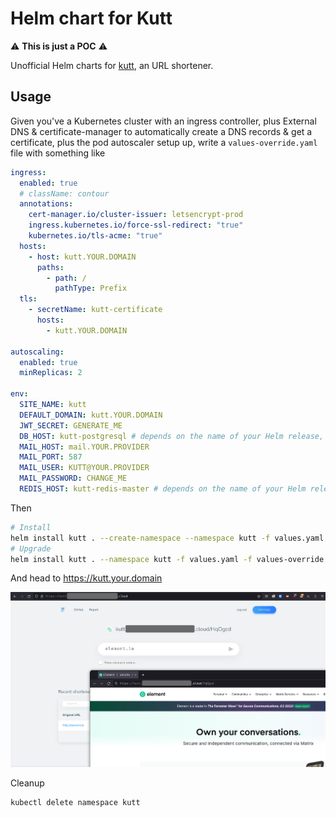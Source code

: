 # Helm chart for Kutt

:warning: **This is just a POC** :warning:

Unofficial Helm charts for [kutt](https://github.com/thedevs-network/kutt), an URL shortener.

## Usage

Given you've a Kubernetes cluster with an ingress controller, plus External DNS & certificate-manager to automatically create a DNS records & get a certificate, plus the pod autoscaler setup up, write a `values-override.yaml` file with something like

```yaml
ingress:
  enabled: true
  # className: contour
  annotations:
    cert-manager.io/cluster-issuer: letsencrypt-prod
    ingress.kubernetes.io/force-ssl-redirect: "true"
    kubernetes.io/tls-acme: "true"
  hosts:
    - host: kutt.YOUR.DOMAIN
      paths:
        - path: /
          pathType: Prefix
  tls:
    - secretName: kutt-certificate
      hosts:
        - kutt.YOUR.DOMAIN

autoscaling:
  enabled: true
  minReplicas: 2

env:
  SITE_NAME: kutt
  DEFAULT_DOMAIN: kutt.YOUR.DOMAIN
  JWT_SECRET: GENERATE_ME
  DB_HOST: kutt-postgresql # depends on the name of your Helm release, here it's "kutt"
  MAIL_HOST: mail.YOUR.PROVIDER
  MAIL_PORT: 587
  MAIL_USER: KUTT@YOUR.PROVIDER
  MAIL_PASSWORD: CHANGE_ME
  REDIS_HOST: kutt-redis-master # depends on the name of your Helm release, here it's "kutt"
```

Then

```bash
# Install
helm install kutt . --create-namespace --namespace kutt -f values.yaml -f values-override.yaml
# Upgrade
helm install kutt . --namespace kutt -f values.yaml -f values-override.yaml
```

And head to https://kutt.your.domain

![Kutt](./kutt.png "Kutt")

Cleanup

```bash
kubectl delete namespace kutt
```
